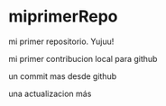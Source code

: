 # miprimerRepo
mi primer repositorio. Yujuu!

mi primer contribucion local para github

un commit mas desde github

una actualizacion más
